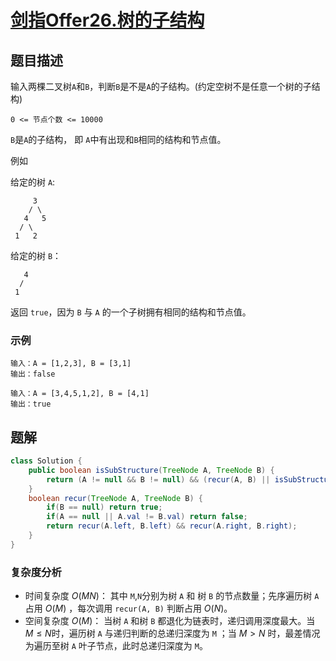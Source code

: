# [剑指Offer26.树的子结构](https://leetcode-cn.com/problems/shu-de-zi-jie-gou-lcof/)
## 题目描述
输入两棵二叉树`A`和`B`，判断`B`是不是`A`的子结构。(约定空树不是任意一个树的子结构)

`0 <= 节点个数 <= 10000`

`B`是`A`的子结构， 即 `A`中有出现和`B`相同的结构和节点值。

例如

给定的树 `A`:
```
     3
    / \
   4   5
  / \
 1   2
```
 给定的树 `B`：
```
   4 
  /
 1
```
返回 `true`，因为 `B` 与 `A` 的一个子树拥有相同的结构和节点值。
### 示例
```
输入：A = [1,2,3], B = [3,1]
输出：false
```
```
输入：A = [3,4,5,1,2], B = [4,1]
输出：true
```
## 题解
```java
class Solution {
    public boolean isSubStructure(TreeNode A, TreeNode B) {
        return (A != null && B != null) && (recur(A, B) || isSubStructure(A.left, B) || isSubStructure(A.right, B));
    }
    boolean recur(TreeNode A, TreeNode B) {
        if(B == null) return true;
        if(A == null || A.val != B.val) return false;
        return recur(A.left, B.left) && recur(A.right, B.right);
    }
}
```
### 复杂度分析
- 时间复杂度 $O(MN)$： 其中 `M`,`N`分别为树 `A` 和 树 `B` 的节点数量；先序遍历树 `A` 占用 $O(M)$ ，每次调用 `recur(A, B)` 判断占用 $O(N)$。
- 空间复杂度 $O(M)$： 当树 `A` 和树 `B` 都退化为链表时，递归调用深度最大。当 $M≤N$时，遍历树 `A` 与递归判断的总递归深度为 `M` ；当 $M>N$ 时，最差情况为遍历至树 `A` 叶子节点，此时总递归深度为 `M`。


